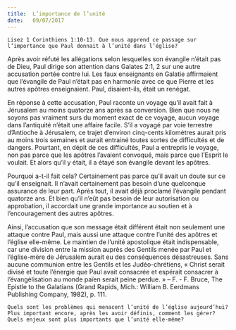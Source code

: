 ```yaml
---
title:  L’importance de l’unité
date:   09/07/2017
---
```


`Lisez 1 Corinthiens 1:10-13. Que nous apprend ce passage sur l’importance que Paul donnait à l’unité dans l’église?`

Après avoir réfuté les allégations selon lesquelles son évangile n’était pas de Dieu, Paul dirige son attention dans Galates 2:1, 2 sur une autre accusation portée contre lui. Les faux enseignants en Galatie affirmaient que l’évangile de Paul n’était pas en harmonie avec ce que Pierre et les autres apôtres enseignaient. Paul, disaient-ils, était un renégat.

En réponse à cette accusation, Paul raconte un voyage qu’il avait fait à Jérusalem au moins quatorze ans après sa conversion. Bien que nous ne soyons pas vraiment surs du moment exact de ce voyage, aucun voyage dans l’antiquité n’était une affaire facile. S’il a voyagé par voie terrestre d’Antioche à Jérusalem, ce trajet d’environ cinq-cents kilomètres aurait pris au moins trois semaines et aurait entrainé toutes sortes de difficultés et de dangers. Pourtant, en dépit de ces difficultés, Paul a entrepris le voyage, non pas parce que les apôtres l’avaient convoqué, mais parce que l’Esprit le voulait. Et alors qu’il y était, il a étayé son évangile devant les apôtres.

Pourquoi a-t-il fait cela? Certainement pas parce qu’il avait un doute sur ce qu’il enseignait. Il n’avait certainement pas besoin d’une quelconque assurance de leur part. Après tout, il avait déjà proclamé l’évangile pendant quatorze ans. Et bien qu’il n’eût pas besoin de leur autorisation ou approbation, il accordait une grande importance au soutien et à l’encouragement des autres apôtres.

Ainsi, l’accusation que son message était différent était non seulement une attaque contre Paul, mais aussi une attaque contre l’unité des apôtres et l’église elle-même. Le maintien de l’unité apostolique était indispensable, car une division entre la mission auprès des Gentils menée par Paul et l’église-mère de Jérusalem aurait eu des conséquences désastreuses. Sans aucune communion entre les Gentils et les Judéo-chrétiens, « Christ serait divisé et toute l’énergie que Paul avait consacrée et espérait consacrer à l’évangélisation au monde païen serait peine perdue. » – F. - F. Bruce, The Epistle to the Galatians (Grand Rapids, Mich.: William B. Eerdmans Publishing Company, 1982), p. 111.

`Quels sont les problèmes qui menacent l’unité de l’église aujourd’hui? Plus important encore, après les avoir définis, comment les gérer? Quels enjeux sont plus importants que l’unité elle-même?`